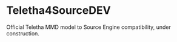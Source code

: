 # Teletha4SourceDEV
 Official Teletha MMD model to Source Engine compatibility, under construction.
